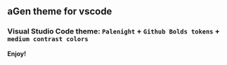 ## aGen theme for vscode

### Visual Studio Code theme: `Palenight` + `Github Bolds tokens` + `medium contrast colors`

**Enjoy!**
